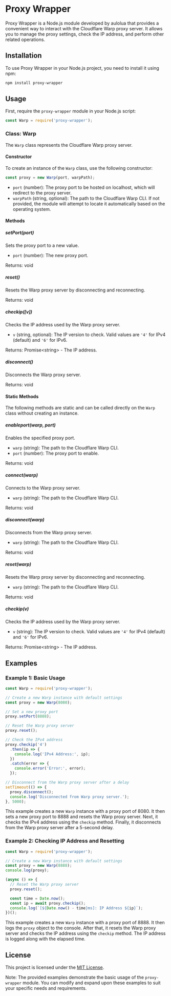 # Proxy Wrapper

Proxy Wrapper is a Node.js module developed by aulolua that provides a convenient way to interact with the Cloudflare Warp proxy server. It allows you to manage the proxy settings, check the IP address, and perform other related operations.

## Installation

To use Proxy Wrapper in your Node.js project, you need to install it using npm:

```bash
npm install proxy-wrapper
```

## Usage

First, require the `proxy-wrapper` module in your Node.js script:

```javascript
const Warp = require('proxy-wrapper');
```

### Class: Warp

The `Warp` class represents the Cloudflare Warp proxy server.

#### Constructor

To create an instance of the `Warp` class, use the following constructor:

```javascript
const proxy = new Warp(port, warpPath);
```

- `port` (number): The proxy port to be hosted on localhost, which will redirect to the proxy server.
- `warpPath` (string, optional): The path to the Cloudflare Warp CLI. If not provided, the module will attempt to locate it automatically based on the operating system.

#### Methods

##### setPort(port)

Sets the proxy port to a new value.

- `port` (number): The new proxy port.

Returns: void

##### reset()

Resets the Warp proxy server by disconnecting and reconnecting.

Returns: void

##### checkip([v])

Checks the IP address used by the Warp proxy server.

- `v` (string, optional): The IP version to check. Valid values are `'4'` for IPv4 (default) and `'6'` for IPv6.

Returns: Promise\<string> - The IP address.

##### disconnect()

Disconnects the Warp proxy server.

Returns: void

#### Static Methods

The following methods are static and can be called directly on the `Warp` class without creating an instance.

##### enableport(warp, port)

Enables the specified proxy port.

- `warp` (string): The path to the Cloudflare Warp CLI.
- `port` (number): The proxy port to enable.

Returns: void

##### connect(warp)

Connects to the Warp proxy server.

- `warp` (string): The path to the Cloudflare Warp CLI.

Returns: void

##### disconnect(warp)

Disconnects from the Warp proxy server.

- `warp` (string): The path to the Cloudflare Warp CLI.

Returns: void

##### reset(warp)

Resets the Warp proxy server by disconnecting and reconnecting.

- `warp` (string): The path to the Cloudflare Warp CLI.

Returns: void

##### checkip(v)

Checks the IP address used by the Warp proxy server.

- `v` (string): The IP version to check. Valid values are `'4'` for IPv4 (default) and `'6'` for IPv6.

Returns: Promise\<string> - The IP address.

## Examples

### Example 1: Basic Usage

```javascript
const Warp = require('proxy-wrapper');

// Create a new Warp instance with default settings
const proxy = new Warp(8080);

// Set a new proxy port
proxy.setPort(8888);

// Reset the Warp proxy server
proxy.reset();

// Check the IPv4 address
proxy.checkip('4')
  .then(ip => {
    console.log('IPv4 Address:', ip);
  })
  .catch(error => {
    console.error('Error:', error);
  });

// Disconnect from the Warp proxy server after a delay
setTimeout(() => {
  proxy.disconnect();
  console.log('Disconnected from Warp proxy server.');
}, 5000);
```

This example creates a new `Warp` instance with a proxy port of 8080. It then sets a new proxy port to 8888 and resets the Warp proxy server. Next, it checks the IPv4 address using the `checkip` method. Finally, it disconnects from the Warp proxy server after a 5-second delay.

### Example 2: Checking IP Address and Resetting

```javascript
const Warp = require('proxy-wrapper');

// Create a new Warp instance with default settings
const proxy = new Warp(8888);
console.log(proxy);

(async () => {
  // Reset the Warp proxy server
  proxy.reset();

  const time = Date.now();
  const ip = await proxy.checkip();
  console.log(`[${Date.now() - time}ms]: IP Address ${ip}`);
})();
```

This example creates a new `Warp` instance with a proxy port of 8888. It then logs the `proxy` object to the console. After that, it resets the Warp proxy server and checks the IP address using the `checkip` method. The IP address is logged along with the elapsed time.

## License

This project is licensed under the [MIT License](LICENSE).

Note: The provided examples demonstrate the basic usage of the `proxy-wrapper` module. You can modify and expand upon these examples to suit your specific needs and requirements.
